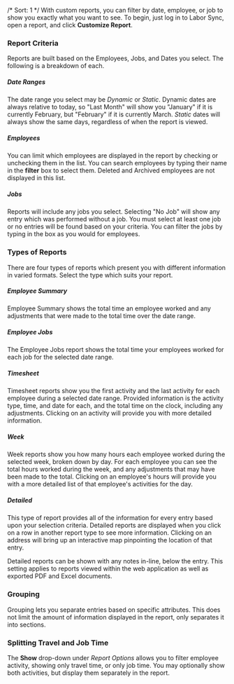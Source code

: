 /*
Sort: 1
*/
With custom reports, you can filter by date, employee, or job to show you exactly what you want to see.  To begin, just log in to Labor Sync, open a report, and click **Customize Report**.

### Report Criteria
Reports are built based on the Employees, Jobs, and Dates you select.  The following is a breakdown of each. 

##### Date Ranges
The date range you select may be *Dynamic* or *Static*.  Dynamic dates are always relative to today, so "Last Month" will show you "January" if it is currently February, but "February" if it is currently March. *Static* dates will always show the same days, regardless of when the report is viewed.

##### Employees
You can limit which employees are displayed in the report by checking or unchecking them in the list.  You can search employees by typing their name in the **filter** box to select them.  Deleted and Archived employees are not displayed in this list.

##### Jobs
Reports will include any jobs you select.  Selecting "No Job" will show any entry which was performed without a job.  You must select at least one job or no entries will be found based on your criteria.  You can filter the jobs by typing in the box as you would for employees.

### Types of Reports
There are four types of reports which present you with different information in varied formats.  Select the type which suits your report.

##### Employee Summary
Employee Summary shows the total time an employee worked and any adjustments that were made to the total time over the date range.

##### Employee Jobs
The Employee Jobs report shows the total time your employees worked for each job for the selected date range.

##### Timesheet
Timesheet reports show you the first activity and the last activity for each employee during a selected date range.  Provided information is the activity type, time, and date for each, and the total time on the clock, including any adjustments. Clicking on an activity will provide you with more detailed information.

##### Week
Week reports show you how many hours each employee worked during the selected week, broken down by day. For each employee you can see the total hours worked during the week, and any adjustments that may have been made to the total. Clicking on an employee's hours will provide you with a more detailed list of that employee's activities for the day.

##### Detailed
This type of report provides all of the information for every entry based upon your selection criteria.  Detailed reports are displayed when you click on a row in another report type to see more information.  Clicking on an address will bring up an interactive map pinpointing the location of that entry.

Detailed reports can be shown with any notes in-line, below the entry.  This setting applies to reports viewed within the web application as well as exported PDF and Excel documents.

### Grouping
Grouping lets you separate entries based on specific attributes.  This does not limit the amount of information displayed in the report, only separates it into sections.

### Splitting Travel and Job Time
The **Show** drop-down under *Report Options* allows you to filter employee activity, showing only travel time, or only job time.  You may optionally show both activities, but display them separately in the report.
